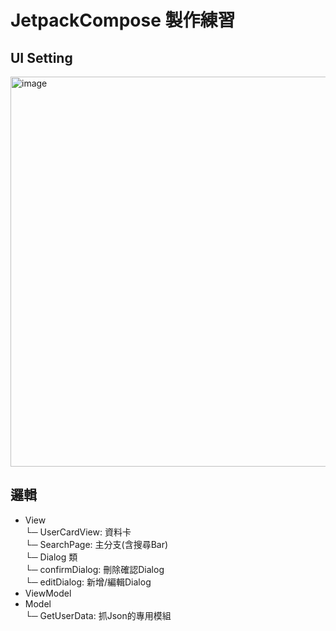 # JetpackCompose 製作練習

## UI Setting
<img width="657" height="624" alt="image" src="https://github.com/user-attachments/assets/0be41bb1-1fe6-45f1-9526-fe9bcbc1d5a6" />

## 邏輯
- View  
  └─ UserCardView: 資料卡  
  └─ SearchPage: 主分支(含搜尋Bar)  
  └─ Dialog 類  
      └─ confirmDialog: 刪除確認Dialog  
      └─ editDialog: 新增/編輯Dialog  
- ViewModel  
- Model  
  └─ GetUserData: 抓Json的專用模組  
